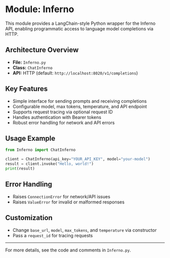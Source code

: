 # Module: Inferno

This module provides a LangChain-style Python wrapper for the Inferno API, enabling programmatic access to language model completions via HTTP.

## Architecture Overview
- **File:** `Inferno.py`
- **Class:** `ChatInferno`
- **API:** HTTP (default: `http://localhost:8020/v1/completions`)

## Key Features
- Simple interface for sending prompts and receiving completions
- Configurable model, max tokens, temperature, and API endpoint
- Supports request tracing via optional request ID
- Handles authentication with Bearer tokens
- Robust error handling for network and API errors

## Usage Example
```python
from Inferno import ChatInferno

client = ChatInferno(api_key="YOUR_API_KEY", model="your-model")
result = client.invoke("Hello, world!")
print(result)
```

## Error Handling
- Raises `ConnectionError` for network/API issues
- Raises `ValueError` for invalid or malformed responses

## Customization
- Change `base_url`, `model`, `max_tokens`, and `temperature` via constructor
- Pass a `request_id` for tracing requests

---
For more details, see the code and comments in `Inferno.py`. 
